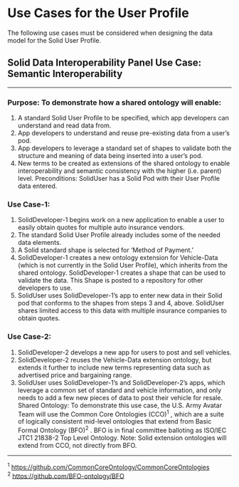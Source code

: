 # Use Cases for the User Profile

The following use cases must be considered when designing the data model for the Solid User Profile.

## Solid Data Interoperability Panel Use Case: Semantic Interoperability
---
### Purpose: To demonstrate how a shared ontology will enable: 
1) A standard Solid User Profile to be specified, which app developers can understand and read data from.
2) App developers to understand and reuse pre-existing data from a user’s pod.
3) App developers to leverage a standard set of shapes to validate both the structure and meaning of data being inserted into a user’s pod.
4) New terms to be created as extensions of the shared ontology to enable interoperability and semantic consistency with the higher (i.e. parent) level.
Preconditions: SolidUser has a Solid Pod with their User Profile data entered.

### Use Case-1:
1) SolidDeveloper-1 begins work on a new application to enable a user to easily obtain quotes for multiple auto insurance vendors.
2) The standard Solid User Profile already includes some of the needed data elements.
3) A Solid standard shape is selected for ‘Method of Payment.’
4) SolidDeveloper-1 creates a new ontology extension for Vehicle-Data (which is not currently in the Solid User Profile), which inherits from the shared ontology. SolidDeveloper-1 creates a shape that can be used to validate the data. This Shape is posted to a repository for other developers to use.
5) SolidUser uses SolidDeveloper-1’s app to enter new data in their Solid pod that conforms to the shapes from steps 3 and 4, above. SolidUser shares limited access to this data with multiple insurance companies to obtain quotes.
### Use Case-2:
1) SolidDeveloper-2 develops a new app for users to post and sell vehicles.
2) SolidDeveloper-2 reuses the Vehicle-Data extension ontology, but extends it further to include new terms representing data such as advertised price and bargaining range.
3) SolidUser uses SolidDeveloper-1’s and SolidDeveloper-2’s apps, which leverage a common set of standard and vehicle information, and only needs to add a few new pieces of data to post their vehicle for resale.
Shared Ontology:
To demonstrate this use case, the U.S. Army Avatar Team will use the Common Core Ontologies (CCO)<sup>1</sup> , which are a suite of logically consistent mid-level ontologies that extend from Basic Formal Ontology (BFO)<sup>2</sup> .   BFO is in final committee balloting as ISO/IEC JTC1 21838-2 Top Level Ontology.  Note: Solid extension ontologies will extend from CCO, not directly from BFO.
---
<sup>1</sup> https://github.com/CommonCoreOntology/CommonCoreOntologies<br>
<sup>2</sup> https://github.com/BFO-ontology/BFO






